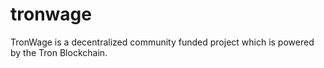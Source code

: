 # tronwage
TronWage is a decentralized community funded project which is powered by the Tron Blockchain.

